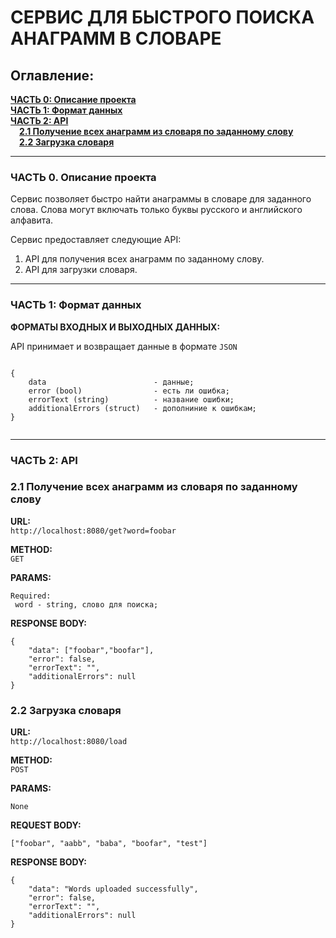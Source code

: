 # СЕРВИС ДЛЯ БЫСТРОГО ПОИСКА АНАГРАММ В СЛОВАРЕ

## Оглавление:

**[ЧАСТЬ 0: Описание проекта](#description)**  
**[ЧАСТЬ 1: Формат данных](#format)**    
**[ЧАСТЬ 2: API](#api)**  
&emsp;**[2.1 Получение всех анаграмм из словаря по заданному слову](#get)**  
&emsp;**[2.2 Загрузка словаря](#load)**         


**** 
<a name="description">  </a>

### ЧАСТЬ 0. Описание проекта

Сервис позволяет быстро найти анаграммы в словаре для заданного слова.
Слова могут включать только буквы русского и английского алфавита.

Сервис предоставляет следующие API:
1) API для получения всех анаграмм по заданному слову.
2) API для загрузки словаря.

****
<a name="format">  </a>

### ЧАСТЬ 1: Формат данных

**ФОРМАТЫ ВХОДНЫХ И ВЫХОДНЫХ ДАННЫХ:**   

API принимает и возвращает данные в формате ```JSON```

``` 

{
	data                        - данные;           
	error (bool)                - есть ли ошибка;          
	errorText (string)          - название ошибки;
	additionalErrors (struct)   - дополниние к ошибкам;
}
 
```
****
<a name="api">  </a>

### ЧАСТЬ 2: API  

<a name="get">  </a>

### **2.1 Получение всех анаграмм из словаря по заданному слову** 

**URL:**  
```http://localhost:8080/get?word=foobar```

**METHOD:**  
```GET```

**PARAMS:**   
```
Required:  
 word - string, слово для поиска; 
```

**RESPONSE BODY:**  

```
{
    "data": ["foobar","boofar"],
    "error": false,
    "errorText": "",
    "additionalErrors": null
}
```
<a name="load">   </a>

### **2.2 Загрузка словаря**  

**URL:**  
```http://localhost:8080/load```

**METHOD:**  
```POST```

**PARAMS:**   
```
None 
```

**REQUEST BODY:**
```
["foobar", "aabb", "baba", "boofar", "test"]
```

**RESPONSE BODY:**  
```
{
    "data": "Words uploaded successfully",
    "error": false,
    "errorText": "",
    "additionalErrors": null
}
```
